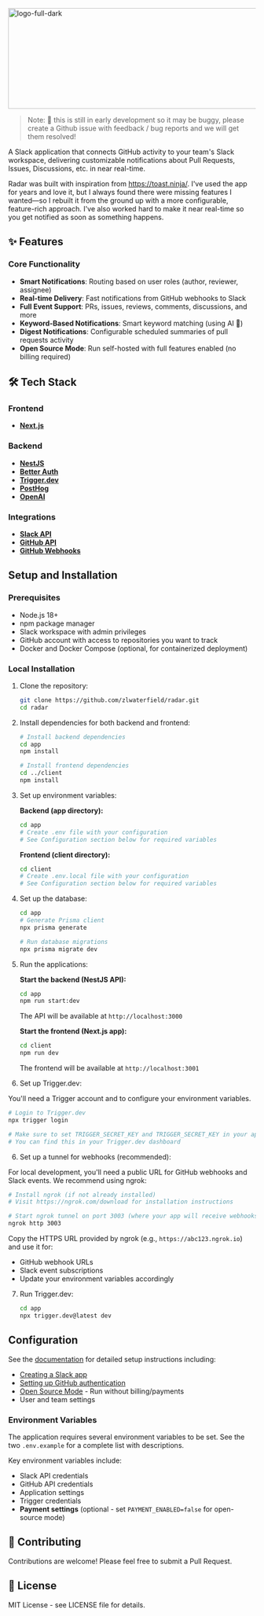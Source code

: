 <img width="512" height="205" alt="logo-full-dark" src="https://github.com/user-attachments/assets/b668d053-23c6-484b-98b3-d6c798126473" />

> Note: 🚧 this is still in early development so it may be buggy, please create a Github issue with feedback / bug reports and we will get them resolved!

A Slack application that connects GitHub activity to your team's Slack workspace, delivering customizable notifications about Pull Requests, Issues, Discussions, etc. in near real-time.

Radar was built with inspiration from https://toast.ninja/. I've used the app for years and love it, but I always found there were missing features I wanted—so I rebuilt it from the ground up with a more configurable, feature-rich approach. I've also worked hard to make it near real-time so you get notified as soon as something happens.

## ✨ Features

### Core Functionality
- **Smart Notifications**: Routing based on user roles (author, reviewer, assignee)
- **Real-time Delivery**: Fast notifications from GitHub webhooks to Slack
- **Full Event Support**: PRs, issues, reviews, comments, discussions, and more
- **Keyword-Based Notifications**: Smart keyword matching (using AI 👀)
- **Digest Notifications**: Configurable scheduled summaries of pull requests activity
- **Open Source Mode**: Run self-hosted with full features enabled (no billing required)

## 🛠 Tech Stack

### Frontend
- [**Next.js**](https://nextjs.org)

### Backend
- [**NestJS**](https://nestjs.com)
- [**Better Auth**](https://betterauth.io)
- [**Trigger.dev**](https://trigger.dev)
- [**PostHog**](https://posthog.com)
- [**OpenAI**](https://openai.com)

### Integrations
- [**Slack API**](https://api.slack.com)
- [**GitHub API**](https://docs.github.com/rest)
- [**GitHub Webhooks**](https://docs.github.com/webhooks)

## Setup and Installation

### Prerequisites

- Node.js 18+
- npm package manager
- Slack workspace with admin privileges
- GitHub account with access to repositories you want to track
- Docker and Docker Compose (optional, for containerized deployment)

### Local Installation

1. Clone the repository:
   ```bash
   git clone https://github.com/zlwaterfield/radar.git
   cd radar
   ```

2. Install dependencies for both backend and frontend:
   ```bash
   # Install backend dependencies
   cd app
   npm install
   
   # Install frontend dependencies
   cd ../client
   npm install
   ```

3. Set up environment variables:
   
   **Backend (app directory):**
   ```bash
   cd app
   # Create .env file with your configuration
   # See Configuration section below for required variables
   ```
   
   **Frontend (client directory):**
   ```bash
   cd client
   # Create .env.local file with your configuration
   # See Configuration section below for required variables
   ```

4. Set up the database:
   ```bash
   cd app
   # Generate Prisma client
   npx prisma generate
   
   # Run database migrations
   npx prisma migrate dev
   ```

5. Run the applications:
   
   **Start the backend (NestJS API):**
   ```bash
   cd app
   npm run start:dev
   ```
   The API will be available at `http://localhost:3000`
   
   **Start the frontend (Next.js app):**
   ```bash
   cd client
   npm run dev
   ```
   The frontend will be available at `http://localhost:3001`

5. Set up Trigger.dev:

You'll need a Trigger account and to configure your environment variables.

   ```bash
   # Login to Trigger.dev
   npx trigger login
   
   # Make sure to set TRIGGER_SECRET_KEY and TRIGGER_SECRET_KEY in your app/.env file
   # You can find this in your Trigger.dev dashboard
   ```

6. Set up a tunnel for webhooks (recommended):

For local development, you'll need a public URL for GitHub webhooks and Slack events. We recommend using ngrok:

   ```bash
   # Install ngrok (if not already installed)
   # Visit https://ngrok.com/download for installation instructions
   
   # Start ngrok tunnel on port 3003 (where your app will receive webhooks)
   ngrok http 3003
   ```

   Copy the HTTPS URL provided by ngrok (e.g., `https://abc123.ngrok.io`) and use it for:
   - GitHub webhook URLs
   - Slack event subscriptions
   - Update your environment variables accordingly

7. Run Trigger.dev:

   ```bash
   cd app
   npx trigger.dev@latest dev
   ```

## Configuration

See the [documentation](./docs/README.md) for detailed setup instructions including:
- [Creating a Slack app](./docs/slack_setup.md)
- [Setting up GitHub authentication](./docs/github_setup.md)
- [Open Source Mode](./docs/open_source_mode.md) - Run without billing/payments
- User and team settings

### Environment Variables

The application requires several environment variables to be set. See the two `.env.example` for a complete list with descriptions.

Key environment variables include:
- Slack API credentials
- GitHub API credentials
- Application settings
- Trigger credentials
- **Payment settings** (optional - set `PAYMENT_ENABLED=false` for open-source mode)

## 🤝 Contributing

Contributions are welcome! Please feel free to submit a Pull Request.

## 📄 License

MIT License - see LICENSE file for details.
